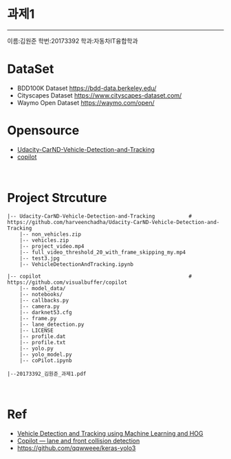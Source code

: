 # 과제1 
-----------------------------------------------------------------------
이름:김원준 학번:20173392 학과:자동차IT융합학과

# DataSet
- BDD100K Dataset https://bdd-data.berkeley.edu/
- Cityscapes Dataset https://www.cityscapes-dataset.com/
- Waymo Open Dataset https://waymo.com/open/

# Opensource 
- [Udacity-CarND-Vehicle-Detection-and-Tracking](https://github.com/harveenchadha/Udacity-CarND-Vehicle-Detection-and-Tracking)
- [copilot](https://github.com/visualbuffer/copilot)


<br>

# Project Strcuture
```
|-- Udacity-CarND-Vehicle-Detection-and-Tracking           #  https://github.com/harveenchadha/Udacity-CarND-Vehicle-Detection-and-Tracking
    |-- non_vehicles.zip
    |-- vehicles.zip
    |-- project_video.mp4
    |-- full_video_threshold_20_with_frame_skipping_my.mp4
    |-- test3.jpg
    |-- VehicleDetectionAndTracking.ipynb

|-- copilot                                                #  https://github.com/visualbuffer/copilot
    |-- model_data/        
    |-- notebooks/
    |-- callbacks.py 
    |-- camera.py
    |-- darknet53.cfg           
    |-- frame.py             
    |-- lane_detection.py       
    |-- LICENSE         
    |-- profile.dat      
    |-- profile.txt           
    |-- yolo.py           
    |-- yolo_model.py
    |-- coPilot.ipynb
    
|--20173392_김원준_과제1.pdf

```

<br>


# Ref
- [Vehicle Detection and Tracking using Machine Learning and HOG
](https://towardsdatascience.com/vehicle-detection-and-tracking-using-machine-learning-and-hog-f4a8995fc30a)
- [Copilot — lane and front collision detection](https://towardsdatascience.com/copilot-driving-assistance-635e1a50f14)
- https://github.com/qqwweee/keras-yolo3
